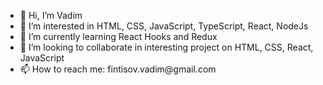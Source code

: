 <ul>
  <li>👋 Hi, I’m Vadim</li>
  <li>👀 I’m interested in HTML, CSS, JavaScript, TypeScript, React, NodeJs</li>
  <li>🌱 I’m currently learning React Hooks and Redux</li>
  <li>💞️ I’m looking to collaborate in interesting project on HTML, CSS, React, JavaScript</li>
  <li>📫 How to reach me: fintisov.vadim@gmail.com</li>
</ul>
